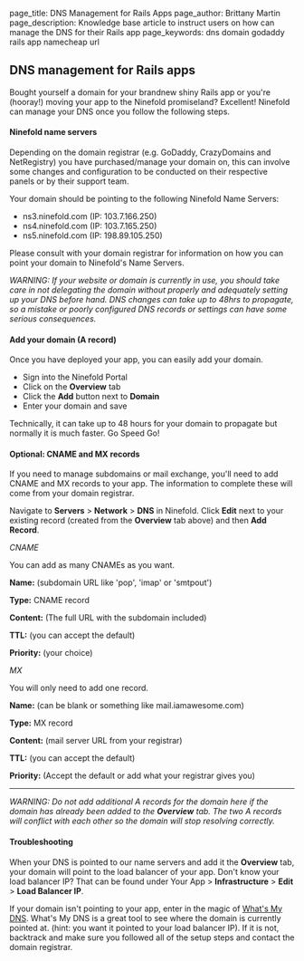 page_title:       DNS Management for Rails Apps
page_author:      Brittany Martin
page_description: Knowledge base article to instruct users on how can manage the DNS for their Rails app 
page_keywords:    dns domain godaddy rails app namecheap url 

## DNS management for Rails apps

Bought yourself a domain for your brandnew shiny Rails app or you're (hooray!) moving your app to the Ninefold promiseland? Excellent! Ninefold can manage your DNS once you follow the following steps. 

#### Ninefold name servers

Depending on the domain registrar (e.g. GoDaddy, CrazyDomains and NetRegistry) you have purchased/manage your domain on, this can involve some changes and configuration to be conducted on their respective panels or by their support team.

Your domain should be pointing to the following Ninefold Name Servers:

* ns3.ninefold.com (IP: 103.7.166.250)
* ns4.ninefold.com (IP: 103.7.165.250)
* ns5.ninefold.com (IP: 198.89.105.250)

Please consult with your domain registrar for information on how you can point your domain to Ninefold's Name Servers.

_WARNING: If your website or domain is currently in use, you should take care in not delegating the domain without properly and adequately setting up your DNS before hand. DNS changes can take up to 48hrs to propagate, so a mistake or poorly configured DNS records or settings can have some serious consequences._

#### Add your domain (A record)

Once you have deployed your app, you can easily add your domain. 

* Sign into the Ninefold Portal 
* Click on the __Overview__ tab 
* Click the __Add__ button next to __Domain__ 
* Enter your domain and save

Technically, it can take up to 48 hours for your domain to propagate but normally it is much faster. Go Speed Go! 

#### Optional: CNAME and MX records

If you need to manage subdomains or mail exchange, you'll need to add CNAME and MX records to your app. The information to complete these will come from your domain registrar. 

Navigate to __Servers__ > __Network__ > __DNS__ in Ninefold. Click __Edit__ next to your existing record (created from the __Overview__ tab above) and then __Add Record__.

_CNAME_ 

You can add as many CNAMEs as you want. 

__Name:__ (subdomain URL like 'pop', 'imap' or 'smtpout')

__Type:__ CNAME record

__Content:__ (The full URL with the subdomain included)

__TTL:__ (you can accept the default)

__Priority:__ (your choice)

_MX_ 

You will only need to add one record. 

__Name:__ (can be blank or something like mail.iamawesome.com)

__Type:__ MX record

__Content:__ (mail server URL from your registrar)

__TTL:__ (you can accept the default)

__Priority:__ (Accept the default or add what your registrar gives you)

--------

_WARNING: Do not add additional A records for the domain here if the domain has already been added to the __Overview__ tab. The two A records will conflict with each other so the domain will stop resolving correctly._

#### Troubleshooting

When your DNS is pointed to our name servers and add it the __Overview__ tab, your domain will point to the load balancer of your app. Don't know your load balancer IP? That can be found under Your App > __Infrastructure__ > __Edit__ > __Load Balancer IP__. 

If your domain isn't pointing to your app, enter in the magic of [What's My DNS](https://www.whatsmydns.net/). What's My DNS is a great tool to see where the domain is currently pointed at. (hint: you want it pointed to your load balancer IP). If it is not, backtrack and make sure you followed all of the setup steps and contact the domain registrar. 
